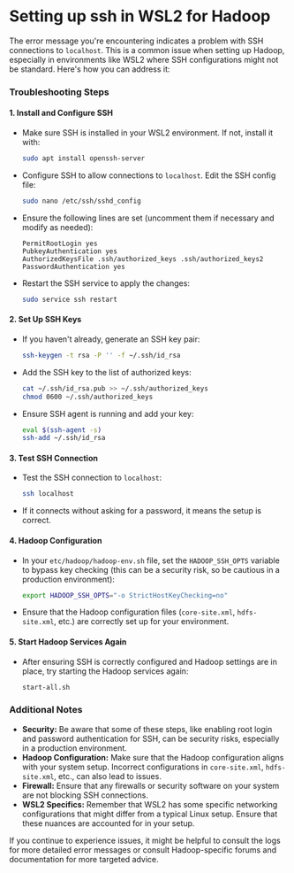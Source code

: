 # Setting up ssh in WSL2 for Hadoop

The error message you're encountering indicates a problem with SSH connections to `localhost`. This is a common issue when setting up Hadoop, especially in environments like WSL2 where SSH configurations might not be standard. Here's how you can address it:

### Troubleshooting Steps

#### 1. **Install and Configure SSH**
   - Make sure SSH is installed in your WSL2 environment. If not, install it with:
     ```bash
     sudo apt install openssh-server
     ```
   - Configure SSH to allow connections to `localhost`. Edit the SSH config file:
     ```bash
     sudo nano /etc/ssh/sshd_config
     ```
   - Ensure the following lines are set (uncomment them if necessary and modify as needed):
     ```
     PermitRootLogin yes
     PubkeyAuthentication yes
     AuthorizedKeysFile .ssh/authorized_keys .ssh/authorized_keys2
     PasswordAuthentication yes
     ```
   - Restart the SSH service to apply the changes:
     ```bash
     sudo service ssh restart
     ```

#### 2. **Set Up SSH Keys**
   - If you haven't already, generate an SSH key pair:
     ```bash
     ssh-keygen -t rsa -P '' -f ~/.ssh/id_rsa
     ```
   - Add the SSH key to the list of authorized keys:
     ```bash
     cat ~/.ssh/id_rsa.pub >> ~/.ssh/authorized_keys
     chmod 0600 ~/.ssh/authorized_keys
     ```
   - Ensure SSH agent is running and add your key:
     ```bash
     eval $(ssh-agent -s)
     ssh-add ~/.ssh/id_rsa
     ```

#### 3. **Test SSH Connection**
   - Test the SSH connection to `localhost`:
     ```bash
     ssh localhost
     ```
   - If it connects without asking for a password, it means the setup is correct.

#### 4. **Hadoop Configuration**
   - In your `etc/hadoop/hadoop-env.sh` file, set the `HADOOP_SSH_OPTS` variable to bypass key checking (this can be a security risk, so be cautious in a production environment):
     ```bash
     export HADOOP_SSH_OPTS="-o StrictHostKeyChecking=no"
     ```
   - Ensure that the Hadoop configuration files (`core-site.xml`, `hdfs-site.xml`, etc.) are correctly set up for your environment.

#### 5. **Start Hadoop Services Again**
   - After ensuring SSH is correctly configured and Hadoop settings are in place, try starting the Hadoop services again:
     ```bash
     start-all.sh
     ```

### Additional Notes
- **Security:** Be aware that some of these steps, like enabling root login and password authentication for SSH, can be security risks, especially in a production environment.
- **Hadoop Configuration:** Make sure that the Hadoop configuration aligns with your system setup. Incorrect configurations in `core-site.xml`, `hdfs-site.xml`, etc., can also lead to issues.
- **Firewall:** Ensure that any firewalls or security software on your system are not blocking SSH connections.
- **WSL2 Specifics:** Remember that WSL2 has some specific networking configurations that might differ from a typical Linux setup. Ensure that these nuances are accounted for in your setup.

If you continue to experience issues, it might be helpful to consult the logs for more detailed error messages or consult Hadoop-specific forums and documentation for more targeted advice.